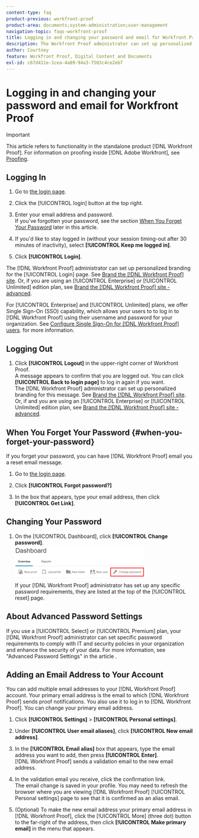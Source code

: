 ```yaml
---
content-type: faq
product-previous: workfront-proof
product-area: documents;system-administration;user-management
navigation-topic: faqs-workfront-proof
title: Logging in and changing your password and email for Workfront Proof
description: The Workfront Proof administrator can set up personalized branding for the Login page. See Brand the Workfront Proof site. Or, if you are using an Enterprise or Unlimited edition plan, see Brand the Workfront Proof site - advanced .
author: Courtney
feature: Workfront Proof, Digital Content and Documents
exl-id: c67d411e-1cea-4a89-94a3-7503c4ce2eb7
---
```

# Logging in and changing your password and email for Workfront Proof

>[!IMPORTANT]
>
>This article refers to functionality in the standalone product [!DNL Workfront Proof]. For information on proofing inside [!DNL Adobe Workfront], see [Proofing](../../../review-and-approve-work/proofing/proofing.md).

## Logging In

1. Go to [the login page](app.proofhq.com).

1. Click the [!UICONTROL login] button at the top right.
1. Enter your email address and password.\
   If you've forgotten your password, see the section  [When You Forget Your Password](#when-you-forget-your-password) later in this article.

1. If you'd like to stay logged in (without your session timing-out after 30 minutes of inactivity), select **[!UICONTROL Keep me logged in]**.
1. Click **[!UICONTROL Login]**.

The [!DNL Workfront Proof] administrator can set up personalized branding for the [!UICONTROL Login] page. See [Brand the [!DNL Workfront Proof] site](../../../workfront-proof/wp-acct-admin/branding/brand-wp-site.md). Or, if you are using an [!UICONTROL Enterprise] or [!UICONTROL Unlimited] edition plan, see  [Brand the [!DNL Workfront Proof] site - advanced](../../../workfront-proof/wp-acct-admin/branding/brand-wp-site-advanced.md).

For [!UICONTROL Enterprise] and [!UICONTROL Unlimited] plans, we offer Single Sign-On (SSO) capability, which allows your users to to log in to [!DNL Workfront Proof] using their username and password for your organization. See [Configure Single Sign-On for [!DNL Workfront Proof] users](../../../workfront-proof/wp-acct-admin/account-settings/configure-sso-for-wp-users.md). for more information.

## Logging Out

1. Click **[!UICONTROL Logout]** in the upper-right corner of Workfront Proof.\
   A message appears to confirm that you are logged out. You can click **[!UICONTROL Back to login page]** to log in again if you want.\
   The [!DNL Workfront Proof] administrator can set up personalized branding for this message. See [Brand the [!DNL Workfront Proof] site](../../../workfront-proof/wp-acct-admin/branding/brand-wp-site.md). Or, if and you are using an [!UICONTROL Enterprise] or [!UICONTROL Unlimited] edition plan, see  [Brand the [!DNL Workfront Proof] site - advanced](../../../workfront-proof/wp-acct-admin/branding/brand-wp-site-advanced.md).

## When You Forget Your Password {#when-you-forget-your-password}

If you forget your password, you can have [!DNL Workfront Proof] email you a reset email message.

1. Go to [the login page](app.proofhq.com).

1. Click **[!UICONTROL Forgot password?]**
1. In the box that appears, type your email address, then click **[!UICONTROL Get Link]**.

## Changing Your Password

1. On the [!UICONTROL Dashboard], click **[!UICONTROL Change password]**.\
   ![Change_passowrd.png](assets/change-passowrd-350x95.png)\
   If your [!DNL Workfront Proof] administrator has set up any specific password requirements, they are listed at the top of the [!UICONTROL reset] page.

## About Advanced Password Settings

If you use a [!UICONTROL Select] or [!UICONTROL Premium] plan, your [!DNL Workfront Proof] administrator can set specific password requirements to comply with IT and security policies in your organization and enhance the security of your data. For more information, see "Advanced Password Settings" in the article .

## Adding an Email Address to Your Account

You can add multiple email addresses to your [!DNL Workfront Proof] account. Your primary email address is the email to which [!DNL Workfront Proof] sends proof notifications. You also use it to log in to [!DNL Workfront Proof]. You can change your primary email address.

1. Click **[!UICONTROL Settings]** > **[!UICONTROL Personal settings]**.

1. Under **[!UICONTROL User email aliases]**, click **[!UICONTROL New email address]**.

1. In the **[!UICONTROL Email alias]** box that appears, type the email address you want to add, then press **[!UICONTROL Enter]**.\
   [!DNL Workfront Proof] sends a validation email to the new email address.

1. In the validation email you receive, click the confirmation link.\
   The email change is saved in your profile. You may need to refresh the browser where you are viewing [!DNL Workfront Proof] [!UICONTROL Personal settings] page to see that it is confirmed as an alias email.
1. (Optional) To make the new email address your primary email address in [!DNL Workfront Proof], click the [!UICONTROL More] (three dot) button to the far-right of the address, then click **[!UICONTROL Make primary email]** in the menu that appears.
